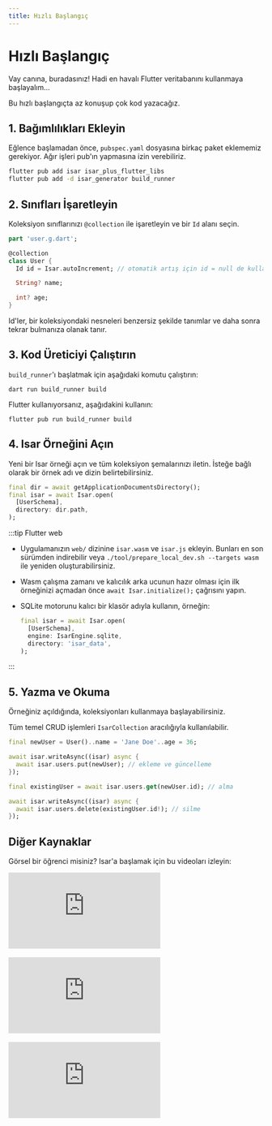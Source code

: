 ```yaml
---
title: Hızlı Başlangıç
---
```


# Hızlı Başlangıç

Vay canına, buradasınız! Hadi en havalı Flutter veritabanını kullanmaya başlayalım...

Bu hızlı başlangıçta az konuşup çok kod yazacağız.

## 1. Bağımlılıkları Ekleyin

Eğlence başlamadan önce, `pubspec.yaml` dosyasına birkaç paket eklememiz gerekiyor. Ağır işleri pub'ın yapmasına izin verebiliriz.

```bash
flutter pub add isar isar_plus_flutter_libs
flutter pub add -d isar_generator build_runner
```

## 2. Sınıfları İşaretleyin

Koleksiyon sınıflarınızı `@collection` ile işaretleyin ve bir `Id` alanı seçin.

```dart
part 'user.g.dart';

@collection
class User {
  Id id = Isar.autoIncrement; // otomatik artış için id = null de kullanabilirsiniz

  String? name;

  int? age;
}
```

Id'ler, bir koleksiyondaki nesneleri benzersiz şekilde tanımlar ve daha sonra tekrar bulmanıza olanak tanır.

## 3. Kod Üreticiyi Çalıştırın

`build_runner`'ı başlatmak için aşağıdaki komutu çalıştırın:

```
dart run build_runner build
```

Flutter kullanıyorsanız, aşağıdakini kullanın:

```
flutter pub run build_runner build
```

## 4. Isar Örneğini Açın

Yeni bir Isar örneği açın ve tüm koleksiyon şemalarınızı iletin. İsteğe bağlı olarak bir örnek adı ve dizin belirtebilirsiniz.

```dart
final dir = await getApplicationDocumentsDirectory();
final isar = await Isar.open(
  [UserSchema],
  directory: dir.path,
);
```

:::tip Flutter web
- Uygulamanızın `web/` dizinine `isar.wasm` ve `isar.js` ekleyin. Bunları en son sürümden indirebilir veya `./tool/prepare_local_dev.sh --targets wasm` ile yeniden oluşturabilirsiniz.
- Wasm çalışma zamanı ve kalıcılık arka ucunun hazır olması için ilk örneğinizi açmadan önce `await Isar.initialize();` çağrısını yapın.
- SQLite motorunu kalıcı bir klasör adıyla kullanın, örneğin:

  ```dart
  final isar = await Isar.open(
    [UserSchema],
    engine: IsarEngine.sqlite,
    directory: 'isar_data',
  );
  ```
:::

## 5. Yazma ve Okuma

Örneğiniz açıldığında, koleksiyonları kullanmaya başlayabilirsiniz.

Tüm temel CRUD işlemleri `IsarCollection` aracılığıyla kullanılabilir.

```dart
final newUser = User()..name = 'Jane Doe'..age = 36;

await isar.writeAsync((isar) async {
  await isar.users.put(newUser); // ekleme ve güncelleme
});

final existingUser = await isar.users.get(newUser.id); // alma

await isar.writeAsync((isar) async {
  await isar.users.delete(existingUser.id!); // silme
});
```

## Diğer Kaynaklar

Görsel bir öğrenci misiniz? Isar'a başlamak için bu videoları izleyin:
<div class="video-block">
  <iframe max-width=100% height=auto src="https://www.youtube.com/embed/CwC9-a9hJv4" title="Isar Database" frameborder="0" allow="accelerometer; clipboard-write; encrypted-media; gyroscope; picture-in-picture" allowfullscreen></iframe>
</div>
<br>
<div class="video-block">
  <iframe max-width=100% height=auto src="https://www.youtube.com/embed/videoseries?list=PLKKf8l1ne4_hMBtRykh9GCC4MMyteUTyf" title="Isar Database" frameborder="0" allow="accelerometer; clipboard-write; encrypted-media; gyroscope; picture-in-picture" allowfullscreen></iframe>
</div>
<br>
<div class="video-block">
  <iframe max-width=100% height=auto src="https://www.youtube.com/embed/pdKb8HLCXOA " title="Isar Database" frameborder="0" allow="accelerometer; clipboard-write; encrypted-media; gyroscope; picture-in-picture" allowfullscreen></iframe>
</div>
